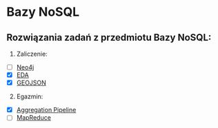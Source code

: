 # Bazy NoSQL
## Rozwiązania zadań z przedmiotu Bazy NoSQL:
1. Zaliczenie:
  - [ ] [Neo4j](https://github.com/404.html)
  - [x] [EDA](https://github.com/StringHead/NoSQL-projects/blob/master/Zaliczenie_EDA.md)
  - [x] [GEOJSON](https://github.com/StringHead/NoSQL-projects/blob/master/Zaliczenie_EDA.md)
2. Egazmin:
  - [x] [Aggregation Pipeline](https://github.com/StringHead/NoSQL-projects/blob/master/egzamin.mdl)
  - [ ] [MapReduce](https://github.com/404.html)
